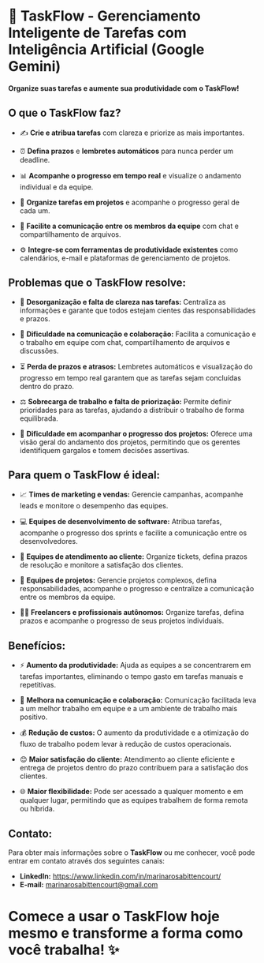 # 🚀 TaskFlow - Gerenciamento Inteligente de Tarefas com Inteligência Artificial (Google Gemini)

**Organize suas tarefas e aumente sua produtividade com o TaskFlow!**

## O que o TaskFlow faz?

- ✍️ **Crie e atribua tarefas** com clareza e priorize as mais importantes.

- ⏰ **Defina prazos** e **lembretes automáticos** para nunca perder um deadline.

- 📊 **Acompanhe o progresso em tempo real** e visualize o andamento individual e da equipe.

- 📂 **Organize tarefas em projetos** e acompanhe o progresso geral de cada um.

- 💬 **Facilite a comunicação entre os membros da equipe** com chat e compartilhamento de arquivos.

- ⚙️ **Integre-se com ferramentas de produtividade existentes** como calendários, e-mail e plataformas de gerenciamento de projetos.

## Problemas que o TaskFlow resolve:

- 📝 **Desorganização e falta de clareza nas tarefas:** Centraliza as informações e garante que todos estejam cientes das responsabilidades e prazos.

- 💬 **Dificuldade na comunicação e colaboração:** Facilita a comunicação e o trabalho em equipe com chat, compartilhamento de arquivos e discussões.
 ️
- ⏳ **Perda de prazos e atrasos:** Lembretes automáticos e visualização do progresso em tempo real garantem que as tarefas sejam concluídas dentro do prazo.

- ⚖️ **Sobrecarga de trabalho e falta de priorização:** Permite definir prioridades para as tarefas, ajudando a distribuir o trabalho de forma equilibrada.

- 🔄 **Dificuldade em acompanhar o progresso dos projetos:** Oferece uma visão geral do andamento dos projetos, permitindo que os gerentes identifiquem gargalos e tomem decisões assertivas. ️

## Para quem o TaskFlow é ideal:

- 📈 **Times de marketing e vendas:** Gerencie campanhas, acompanhe leads e monitore o desempenho das equipes.

- 💻 **Equipes de desenvolvimento de software:** Atribua tarefas, acompanhe o progresso dos sprints e facilite a comunicação entre os desenvolvedores.

- 🎫 **Equipes de atendimento ao cliente:** Organize tickets, defina prazos de resolução e monitore a satisfação dos clientes.

- 🔄 **Equipes de projetos:** Gerencie projetos complexos, defina responsabilidades, acompanhe o progresso e centralize a comunicação entre os membros da equipe.

- 🧑‍💼 **Freelancers e profissionais autônomos:** Organize tarefas, defina prazos e acompanhe o progresso de seus projetos individuais.

## Benefícios:

- ⚡️ **Aumento da produtividade:** Ajuda as equipes a se concentrarem em tarefas importantes, eliminando o tempo gasto em tarefas manuais e repetitivas.

- 💬 **Melhora na comunicação e colaboração:** Comunicação facilitada leva a um melhor trabalho em equipe e a um ambiente de trabalho mais positivo.

- 💰 **Redução de custos:** O aumento da produtividade e a otimização do fluxo de trabalho podem levar à redução de custos operacionais.

- 😊 **Maior satisfação do cliente:** Atendimento ao cliente eficiente e entrega de projetos dentro do prazo contribuem para a satisfação dos clientes.

- 🌐 **Maior flexibilidade:** Pode ser acessado a qualquer momento e em qualquer lugar, permitindo que as equipes trabalhem de forma remota ou híbrida.

## Contato:

Para obter mais informações sobre o **TaskFlow** ou me conhecer, você pode entrar em contato através dos seguintes canais:

- **LinkedIn:** https://www.linkedin.com/in/marinarosabittencourt/
- **E-mail:** marinarosabittencourt@gmail.com

# Comece a usar o TaskFlow hoje mesmo e transforme a forma como você trabalha! ✨
